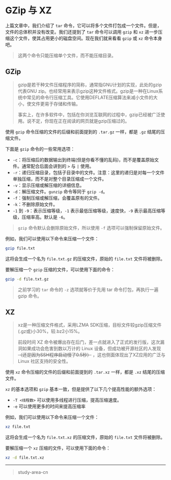 # GZip 与 XZ

上篇文章中，我们介绍了 `tar` 命令，它可以将多个文件打包成一个文件。但是，文件的总体积并没有改变。我们还提到了 `tar` 命令可以调用 `gzip` 和 `xz` 进一步压缩这个文件，使其占用更小的磁盘空间。现在我们就来看看 `gzip` 或 `xz` 命令本身吧。

> 这两个命令只能压缩单个文件，而不能压缩目录。

## GZip

> gzip是若干种文件压缩程序的简称，通常指GNU计划的实现，此处的gzip代表GNU zip。也经常用来表示gzip这种文件格式。gzip是一种在Linux系统中常见的命令行压缩工具。它使用DEFLATE压缩算法来减小文件的大小，使文件更易于存储和传输。
>
> 事实上，在许多软件中，包括在你浏览互联网的过程中，gzip已经被广泛使用。说不定，你现在正在阅读的网页就是gzip压缩过的。

使用 `gzip` 命令压缩的文件的后缀和前面提到的 `.tar.gz` 一样，都是 `.gz` 结尾的压缩文件。

下面是 `gzip` 命令的一些常用选项：

- `-c`：将压缩后的数据输出到终端(但是你看不懂的乱码)，而不是覆盖原始文件。通常配合后面会讲到的 `>` 与 `|` 使用。
- `-r`：递归压缩目录，包括子目录中的文件。注意：这里的递归是对每一个文件单独压缩，而不是对整个目录压缩成一个文件。
- `-v`：显示压缩或解压缩的详细信息。
- `-d`：解压缩文件。`gunzip` 命令等同于 `gzip -d`。
- `-f`：强制压缩或解压缩，会覆盖原有的文件。
- `-k`：不删除原始文件。
- `-1` 到 `-9`：表示压缩等级，`-1` 表示最低压缩等级，速度快，`-9` 表示最高压缩等级，压缩率高。默认是 `-6`。

> `gzip` 命令默认会删除原始文件，所以使用 `-f` 选项可以强制保留原始文件。

例如，我们可以使用以下命令来压缩一个文件：

```bash
gzip file.txt
```

这将会生成一个名为 `file.txt.gz` 的压缩文件，原始的 `file.txt` 文件将被删除。

要解压缩一个 `gzip` 压缩的文件，可以使用下面的命令：

```bash
gzip -d file.txt.gz
```

> 之前学习的 `tar` 命令的 `-z` 选项就等价于先用 tar 命令打包，再执行一遍 gzip 命令。

## XZ

> xz是一种压缩文件格式，采用LZMA SDK压缩，目标文件较gzip压缩文件(.gz或)小30%，较.bz2小15%。
>
> 前段时间 XZ 命令被爆出存在后门，差一点就进入了正式的发行版，这次漏洞如果成功会危害到数以万计的 Linux 设备，但成功被开源社区的人发现 ~~（还是因为SSH程序启动慢了0.5秒）~~ ，这也侧面体现出了XZ应用的广泛与 Linux 社区支持的安全性。

使用 `xz` 命令压缩的文件的后缀和前面提到的 `.tar.xz` 一样，都是 `.xz` 结尾的压缩文件。

`xz` 的基本选项和 `gzip` 基本一致，但是提供了以下几个提高性能的额外选项：

- `-T <线程数>` 可以使用多线程进行压缩，提高压缩速度。
- `-e` 可以使用更多的时间来提高压缩率

例如，我们可以使用以下命令来压缩一个文件：

```bash
xz file.txt
```

这将会生成一个名为 `file.txt.xz` 的压缩文件，原始的 `file.txt` 文件将被删除。

要解压缩一个 `xz` 压缩的文件，可以使用下面的命令：

```bash
xz -d file.txt.xz
```

---

> study-area-cn
